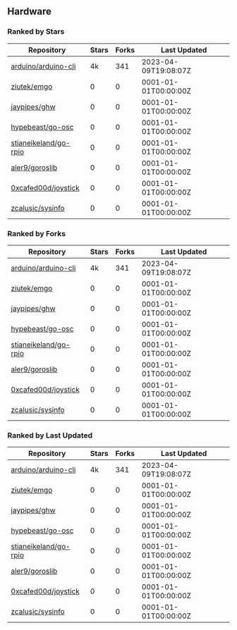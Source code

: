 ## Hardware

### Ranked by Stars

| Repository | Stars | Forks | Last Updated |
|------------|-------|-------|--------------|
| [arduino/arduino-cli](https://github.com/arduino/arduino-cli) | 4k | 341 | 2023-04-09T19:08:07Z |
| [ziutek/emgo](https://github.com/ziutek/emgo) | 0 | 0 | 0001-01-01T00:00:00Z |
| [jaypipes/ghw](https://github.com/jaypipes/ghw) | 0 | 0 | 0001-01-01T00:00:00Z |
| [hypebeast/go-osc](https://github.com/hypebeast/go-osc) | 0 | 0 | 0001-01-01T00:00:00Z |
| [stianeikeland/go-rpio](https://github.com/stianeikeland/go-rpio) | 0 | 0 | 0001-01-01T00:00:00Z |
| [aler9/goroslib](https://github.com/aler9/goroslib) | 0 | 0 | 0001-01-01T00:00:00Z |
| [0xcafed00d/joystick](https://github.com/0xcafed00d/joystick) | 0 | 0 | 0001-01-01T00:00:00Z |
| [zcalusic/sysinfo](https://github.com/zcalusic/sysinfo) | 0 | 0 | 0001-01-01T00:00:00Z |

### Ranked by Forks

| Repository | Stars | Forks | Last Updated |
|------------|-------|-------|--------------|
| [arduino/arduino-cli](https://github.com/arduino/arduino-cli) | 4k | 341 | 2023-04-09T19:08:07Z |
| [ziutek/emgo](https://github.com/ziutek/emgo) | 0 | 0 | 0001-01-01T00:00:00Z |
| [jaypipes/ghw](https://github.com/jaypipes/ghw) | 0 | 0 | 0001-01-01T00:00:00Z |
| [hypebeast/go-osc](https://github.com/hypebeast/go-osc) | 0 | 0 | 0001-01-01T00:00:00Z |
| [stianeikeland/go-rpio](https://github.com/stianeikeland/go-rpio) | 0 | 0 | 0001-01-01T00:00:00Z |
| [aler9/goroslib](https://github.com/aler9/goroslib) | 0 | 0 | 0001-01-01T00:00:00Z |
| [0xcafed00d/joystick](https://github.com/0xcafed00d/joystick) | 0 | 0 | 0001-01-01T00:00:00Z |
| [zcalusic/sysinfo](https://github.com/zcalusic/sysinfo) | 0 | 0 | 0001-01-01T00:00:00Z |

### Ranked by Last Updated

| Repository | Stars | Forks | Last Updated |
|------------|-------|-------|--------------|
| [arduino/arduino-cli](https://github.com/arduino/arduino-cli) | 4k | 341 | 2023-04-09T19:08:07Z |
| [ziutek/emgo](https://github.com/ziutek/emgo) | 0 | 0 | 0001-01-01T00:00:00Z |
| [jaypipes/ghw](https://github.com/jaypipes/ghw) | 0 | 0 | 0001-01-01T00:00:00Z |
| [hypebeast/go-osc](https://github.com/hypebeast/go-osc) | 0 | 0 | 0001-01-01T00:00:00Z |
| [stianeikeland/go-rpio](https://github.com/stianeikeland/go-rpio) | 0 | 0 | 0001-01-01T00:00:00Z |
| [aler9/goroslib](https://github.com/aler9/goroslib) | 0 | 0 | 0001-01-01T00:00:00Z |
| [0xcafed00d/joystick](https://github.com/0xcafed00d/joystick) | 0 | 0 | 0001-01-01T00:00:00Z |
| [zcalusic/sysinfo](https://github.com/zcalusic/sysinfo) | 0 | 0 | 0001-01-01T00:00:00Z |

